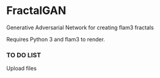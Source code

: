 # FractalGAN
Generative Adversarial Network for creating flam3 fractals

Requires Python 3 and flam3 to render.

### TO DO LIST
Upload files
